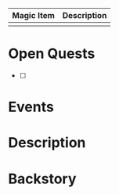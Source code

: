 | Magic Item | Description |
| ---------- | ----------- |
|            |             |

# Open Quests
- [ ] 

# Events


# Description


# Backstory
